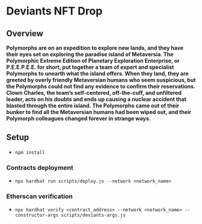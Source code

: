 # Deviants NFT Drop

## Overview

**Polymorphs are on an expedition to explore new lands, and they have their eyes set on exploring the paradise island of Metaversia. The Polymorphic Extreme Edition of Planetary Exploration Enterprise, or P.E.E.P.E.E. for short, put together a team of expert and specialist Polymorphs to unearth what the island offers. When they land, they are greeted by overly friendly Metaversian humans who seem suspicious, but the Polymorphs could not find any evidence to confirm their reservations. Clown Charles, the team’s self-centered, off-the-cuff, and unfiltered leader, acts on his doubts and ends up causing a nuclear accident that blasted through the entire island. The Polymorphs came out of their bunker to find all the Metaversian humans had been wiped out, and their Polymorph colleagues changed forever in strange ways.**

## Setup
- `npm install`
### Contracts deployment
- `npx hardhat run scripts/deploy.js --network <network_name>`

### Etherscan verification

- `npx hardhat verify <contract_address> --network <network_name> --constructor-args scripts/deviants-args.js`
